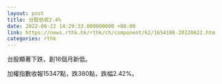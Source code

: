 ```yaml
---
layout: post
title: 台股低收2.4%
date: 2022-06-22 14:29:33.000000000 +08:00
link: https://news.rthk.hk/rthk/ch/component/k2/1654186-20220622.htm
categories: rthk
---
```


台股顯著下跌，創16個月新低。

加權指數收報15347點，跌380點，跌幅2.42%。
